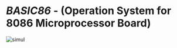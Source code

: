 # *BASIC86* - (Operation System for 8086 Microprocessor Board)

![simul](https://raw.githubusercontent.com/sci-dev-git/basic86/master/screenshot.jpg)
